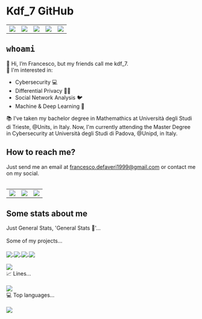 <!DOCTYPE html>
<html>
  <body>
    <h1> Kdf_7 GitHub </h1>
    <table cellspacing="0" cellpadding="0">
      <tr>
      <td> <img align="center" src="https://img.shields.io/badge/Huawei-FF0000?style=for-the-badge&logo=huawei&logoColor=white" /> </td>
      <td> <img align="center" src="https://img.shields.io/badge/GNU%20Bash-4EAA25?style=for-the-badge&logo=GNU%20Bash&logoColor=white" /> </td>
      <td> <img align="center" src="https://img.shields.io/badge/Ubuntu-E95420?style=for-the-badge&logo=ubuntu&logoColor=white" /> </td>
      <td> <img align="center" src="https://img.shields.io/badge/Python-FFD43B?style=for-the-badge&logo=python&logoColor=blue"/> </td>
      <td> <img align="center" src="https://img.shields.io/badge/LaTeX-47A141?style=for-the-badge&logo=LaTeX&logoColor=white" /> </td>
      </tr>
  </table>
    <h2><tt>whoami</tt></h2>
  👋 Hi, I’m Francesco, but my friends call me kdf_7.
    <br>
    👀 I'm interested in:
    <ul>
      <li>Cybersecurity 💻</li>  
      <li>Differential Privacy 👨‍💻</li>
      <li>Social Network Analysis 🐦</li>
      <li>Machine & Deep Learning 📖</li>
    </ul>
    📚 I've taken my bachelor degree in Mathemathics at Università degli Studi di Trieste, @Units, in Italy. Now, I'm currently attending the Master Degree in Cybersecurity at Università degli Studi di Padova, @Unipd, in Italy.
    <h2> How to reach me? </h2>
    Just send me an email at <a href="mailto: francesco.defaveri1999@gmail.com"> francesco.defaveri1999@gmail.com</a> or contact me on my social.
    <br>
    <br>
    <table cellspacing="0" cellpadding="0">
      <tr>
        <td> <a href="https://twitter.com/Kekkodf7"> <img align="center" src="https://img.shields.io/badge/Twitter-1DA1F2?style=for-the-badge&logo=twitter&logoColor=white" /> </a> </td>
        <td> <a href="https://instagram.com/kdf_7"> <img align="center" src="https://img.shields.io/badge/Instagram-E4405F?style=for-the-badge&logo=instagram&logoColor=white" />  </a> </td>
        <td> <a href="https://www.linkedin.com/in/francesco-l-de-faveri-028a911bb"> <img align="center" src="https://img.shields.io/badge/LinkedIn-0077B5?style=for-the-badge&logo=linkedin&logoColor=white" /> </a> </td>
      </tr>
    </table>
    <h2> Some stats about me </h2>
    Just General Stats, 'General Stats 🫡'...
<br>
<br>
    Some of my projects...
    <br>
    <br>
    <a href="https://github-readme-stats.vercel.app/api/pin/?username=Kekkodf&repo=RoC-Path-Information-Security&theme=midnight-purple"> <img align="center" src="https://github-readme-stats.vercel.app/api/pin/?username=Kekkodf&repo=RoC-Path-Information-Security&theme=midnight-purple" /> </a>
 <a href="https://github-readme-stats.vercel.app/api/pin/?username=Kekkodf&repo=Privacy-Preserving-Information-Access&theme=midnight-purple"> <img align="center" src="https://github-readme-stats.vercel.app/api/pin/?username=Kekkodf&repo=Privacy-Preserving-Information-Access&theme=midnight-purple" /> </a>
    <a href="https://github-readme-stats.vercel.app/api/pin/?username=Kekkodf&repo=Project-of-Digital-Forensics-course&theme=midnight-purple"> <img align="center" src="https://github-readme-stats.vercel.app/api/pin/?username=Kekkodf&repo=Project-of-Digital-Forensics-course&theme=midnight-purple" /> </a>
    <a href="https://github-readme-stats.vercel.app/api/pin/?username=Kekkodf&repo=kdf.github.io&theme=midnight-purple"> <img align="center" src="https://github-readme-stats.vercel.app/api/pin/?username=Kekkodf&repo=kdf.github.io&theme=midnight-purple" /> </a>
    <br>
    <br>
    <img align="center" src="https://github-readme-stats.vercel.app/api?username=Kekkodf&theme=midnight-purple&show_icons=true" />
<br>
    📈 Lines...
<br>
<br>
    <img align="center" src="https://github-readme-activity-graph.cyclic.app/graph?username=Kekkodf&theme=github-compact" />
<br>
    💻 Top languages...
<br>
<br>
    <img align="center" src="https://github-readme-stats.vercel.app/api/top-langs/?username=Kekkodf&layout=compact&theme=midnight-purple&hide_progress=True" />
</body>
</html>
